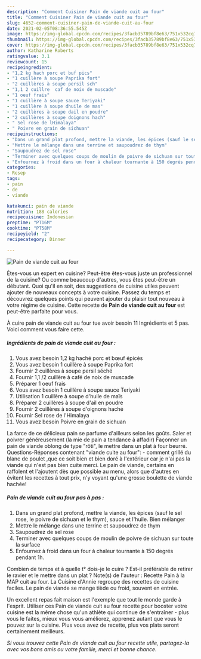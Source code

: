 ```yaml
---
description: "Comment Cuisiner Pain de viande cuit au four"
title: "Comment Cuisiner Pain de viande cuit au four"
slug: 4652-comment-cuisiner-pain-de-viande-cuit-au-four
date: 2021-02-05T08:36:55.545Z
image: https://img-global.cpcdn.com/recipes/3facb35789bf8e63/751x532cq70/pain-de-viande-cuit-au-four-photo-principale-de-la-recette.jpg
thumbnail: https://img-global.cpcdn.com/recipes/3facb35789bf8e63/751x532cq70/pain-de-viande-cuit-au-four-photo-principale-de-la-recette.jpg
cover: https://img-global.cpcdn.com/recipes/3facb35789bf8e63/751x532cq70/pain-de-viande-cuit-au-four-photo-principale-de-la-recette.jpg
author: Katharine Roberts
ratingvalue: 3.1
reviewcount: 15
recipeingredient:
- "1,2 kg hach porc et buf pics"
- "1 cuillère à soupe Paprika fort"
- "2 cuillères à soupe persil sch"
- "1,1 2 cuillre  caf de noix de muscade"
- "1 oeuf frais"
- "1 cuillère à soupe sauce Teriyaki"
- "1 cuillère à soupe dhuile de mas"
- "2 cuillères à soupe dail en poudre"
- "2 cuillères à soupe doignons hach"
- " Sel rose de lHimalaya"
- " Poivre en grain de sichuan"
recipeinstructions:
- "Dans un grand plat profond, mettre la viande, les épices (sauf le sel rose, le poivre de sichuan et le thym), sauce et l&#39;huile. Bien mélanger"
- "Mettre le mélange dans une terrine et saupoudrez de thym"
- "Saupoudrez de sel rose"
- "Terminer avec quelques coups de moulin de poivre de sichuan sur toute la surface"
- "Enfournez à froid dans un four à chaleur tournante à 150 degrés pendant 1h."
categories:
- Resep
tags:
- pain
- de
- viande

katakunci: pain de viande 
nutrition: 188 calories
recipecuisine: Indonesian
preptime: "PT16M"
cooktime: "PT58M"
recipeyield: "2"
recipecategory: Dinner

---
```



![Pain de viande cuit au four](https://img-global.cpcdn.com/recipes/3facb35789bf8e63/751x532cq70/pain-de-viande-cuit-au-four-photo-principale-de-la-recette.jpg)

Êtes-vous un expert en cuisine? Peut-être êtes-vous juste un professionnel de la cuisine? Ou comme beaucoup d'autres, vous êtes peut-être un débutant. Quoi qu'il en soit, des suggestions de cuisine utiles peuvent ajouter de nouveaux concepts à votre cuisine. Passez du temps et découvrez quelques points qui peuvent ajouter du plaisir tout nouveau à votre régime de cuisine. Cette recette de <strong> Pain de viande cuit au four </strong> est peut-être parfaite pour vous.

<!--inarticleads1-->

À cuire pain de viande cuit au four tue avoir besoin 11 Ingrédients et 5 pas. Voici comment vous faire cette.

##### Ingrédients de pain de viande cuit au four :

1. Vous avez besoin 1,2 kg haché porc et bœuf épicés
1. Vous avez besoin 1 cuillère à soupe Paprika fort
1. Fournir 2 cuillères à soupe persil séché
1. Fournir 1,1 /2 cuillère à café de noix de muscade
1. Préparer 1 oeuf frais
1. Vous avez besoin 1 cuillère à soupe sauce Teriyaki
1. Utilisation 1 cuillère à soupe d&#39;huile de maïs
1. Préparer 2 cuillères à soupe d&#39;ail en poudre
1. Fournir 2 cuillères à soupe d&#39;oignons haché
1. Fournir  Sel rose de l&#39;Himalaya
1. Vous avez besoin  Poivre en grain de sichuan


La farce de ce délicieux pain se parfume d&#39;ailleurs selon les goûts. Saler et poivrer généreusement (la mie de pain a tendance à affadir) Façonner un pain de viande oblong de type &#34;rôti&#34;, le mettre dans un plat à four beurré. Questions-Réponses contenant &#34;viande cuite au four&#34;: - comment grillé du blanc de poulet ,que ce soit bien et bien doré à l&#39;extérieur car je n&#39;ai pas la viande qui n&#39;est pas bien cuite merci. Le pain de viande, certains en raffolent et l&#39;ajoutent dès que possible au menu, alors que d&#39;autres en évitent les recettes à tout prix, n&#39;y voyant qu&#39;une grosse boulette de viande hachée! 

<!--inarticleads2-->

##### Pain de viande cuit au four pas à pas :

1. Dans un grand plat profond, mettre la viande, les épices (sauf le sel rose, le poivre de sichuan et le thym), sauce et l&#39;huile. Bien mélanger
1. Mettre le mélange dans une terrine et saupoudrez de thym
1. Saupoudrez de sel rose
1. Terminer avec quelques coups de moulin de poivre de sichuan sur toute la surface
1. Enfournez à froid dans un four à chaleur tournante à 150 degrés pendant 1h.


Combien de temps et à quelle t° dois-je le cuire ? Est-il préférable de retirer le ravier et le mettre dans un plat ? Note(s) de l&#39;auteur : Recette Pain à la MAP cuit au four. La Cuisine d&#39;Annie regroupe des recettes de cuisine faciles. Le pain de viande se mange tiède ou froid, souvent en entrée. 

<!--inarticleads1-->

<p>
Un excellent repas fait maison est l'exemple que tout le monde garde à l'esprit. Utiliser ces Pain de viande cuit au four recette pour booster votre cuisine est la même chose qu'un athlète qui continue de s'entraîner - plus vous le faites, mieux vous vous améliorez, apprenez autant que vous le pouvez sur la cuisine. Plus vous avez de recette, plus vos plats seront certainement meilleurs.
</p>

<p>
<i>Si vous trouvez cette Pain de viande cuit au four recette utile, partagez-la avec vos bons amis ou votre famille, merci et bonne chance.</i>
</p>
